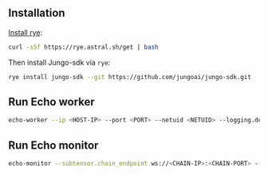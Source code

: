 ## Installation

[Install rye](https://rye.astral.sh/guide/installation/):

```bash
curl -sSf https://rye.astral.sh/get | bash
```

Then install Jungo-sdk via `rye`:

``` bash
rye install jungo-sdk --git https://github.com/jungoai/jungo-sdk.git
```

## Run Echo worker

```bash
echo-worker --ip <HOST-IP> --port <PORT> --netuid <NETUID> --logging.debug --subtensor.chain_endpoint ws://<CHAIN-IP>:<CHAIN-PORT> --wallet.name <NAME> --wallet.hotkey <HOTKEY>
```

## Run Echo monitor

```bash
echo-monitor --subtensor.chain_endpoint ws://<CHAIN-IP>:<CHAIN-PORT> --wallet.name <NAME> --wallet.hotkey <HOTKEY> --logging.debug --netuid <NETUID>
```
